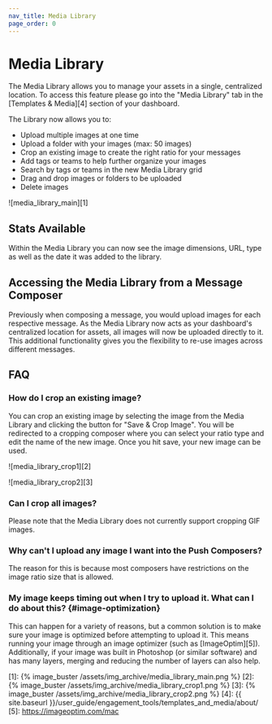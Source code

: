 ```yaml
---
nav_title: Media Library
page_order: 0
---
```

# Media Library

The Media Library allows you to manage your assets in a single, centralized location. To access this feature please go into the "Media Library" tab in the [Templates & Media][4] section of your dashboard.

The Library now allows you to:

* Upload multiple images at one time
* Upload a folder with your images (max: 50 images)
* Crop an existing image to create the right ratio for your messages
* Add tags or teams to help further organize your images
* Search by tags or teams in the new Media Library grid
* Drag and drop images or folders to be uploaded
* Delete images

![media_library_main][1]

## Stats Available
Within the Media Library you can now see the image dimensions, URL, type as well as the date it was added to the library.

## Accessing the Media Library from a Message Composer
Previously when composing a message, you would upload images for each respective message. As the Media Library now acts as your dashboard's centralized location for assets, all images will now be uploaded directly to it. This additional functionality gives you the flexibility to re-use images across different messages.

## FAQ

### How do I crop an existing image?
You can crop an existing image by selecting the image from the Media Library and clicking the button for "Save & Crop Image".  You will be redirected to a cropping composer where you can select your ratio type and edit the name of the new image.  Once you hit save, your new image can be used.

![media_library_crop1][2]

![media_library_crop2][3]

### Can I crop all images?
Please note that the Media Library does not currently support cropping GIF images.

### Why can't I upload any image I want into the Push Composers?
The reason for this is because most composers have restrictions on the image ratio size that is allowed.

### My image keeps timing out when I try to upload it. What can I do about this? {#image-optimization}
This can happen for a variety of reasons, but a common solution is to make sure your image is optimized before attempting to upload it. This means running your image through an image optimizer (such as [ImageOptim][5]). Additionally, if your image was built in Photoshop (or similar software) and has many layers, merging and reducing the number of layers can also help.

[1]: {% image_buster /assets/img_archive/media_library_main.png %}
[2]: {% image_buster /assets/img_archive/media_library_crop1.png %}
[3]: {% image_buster /assets/img_archive/media_library_crop2.png %}
[4]: {{ site.baseurl }}/user_guide/engagement_tools/templates_and_media/about/
[5]: https://imageoptim.com/mac
